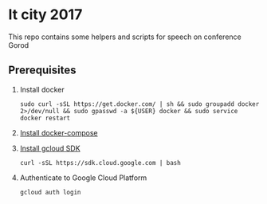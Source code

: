 # It city 2017

This repo contains some helpers and scripts for speech on conference Gorod

## Prerequisites
1. Install docker

    ```
    sudo curl -sSL https://get.docker.com/ | sh && sudo groupadd docker 2>/dev/null && sudo gpasswd -a ${USER} docker && sudo service docker restart
    ```

1. [Install docker-compose](https://github.com/docker/compose/releases)

1. [Install gcloud SDK](https://cloud.google.com/sdk/)

    ```
    curl -sSL https://sdk.cloud.google.com | bash
    ```

1. Authenticate to Google Cloud Platform

    ```
    gcloud auth login
    ```
